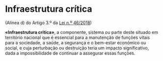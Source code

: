 # Infraestrutura crítica
(Alínea d) do Artigo 3.º da [Lei n.º 46/2018](https://data.dre.pt/eli/lei/46/2018/08/13/p/dre/pt/html))

**«Infraestrutura crítica»**, a componente, sistema ou parte deste situado em território nacional que é essencial para a manutenção de funções vitais para a sociedade, a saúde, a segurança e o bem-estar económico ou social, e cuja perturbação ou destruição teria um impacto significativo, dada a impossibilidade de continuar a assegurar essas funções.